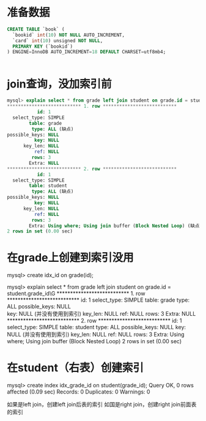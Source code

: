 
# 准备数据
```sql
CREATE TABLE `book` (
  `bookid` int(10) NOT NULL AUTO_INCREMENT,
  `card` int(10) unsigned NOT NULL,
  PRIMARY KEY (`bookid`)
) ENGINE=InnoDB AUTO_INCREMENT=18 DEFAULT CHARSET=utf8mb4;



```

# join查询，没加索引前
```sql
mysql> explain select * from grade left join student on grade.id = student.grade_id\G
*************************** 1. row ***************************
           id: 1
  select_type: SIMPLE
        table: grade
         type: ALL (缺点)
possible_keys: NULL
          key: NULL
      key_len: NULL
          ref: NULL
         rows: 3 
        Extra: NULL
*************************** 2. row ***************************
           id: 1
  select_type: SIMPLE
        table: student
         type: ALL (缺点)
possible_keys: NULL
          key: NULL
      key_len: NULL
          ref: NULL
         rows: 3
        Extra: Using where; Using join buffer (Block Nested Loop) (缺点)
2 rows in set (0.00 sec)
```

# 在grade上创建到索引没用
mysql> create idx_id on grade(id);

mysql> explain select * from grade left join student on grade.id = student.grade_id\G
*************************** 1. row ***************************
           id: 1
  select_type: SIMPLE
        table: grade
         type: ALL
possible_keys: NULL  
          key: NULL  (并没有使用到索引)
      key_len: NULL
          ref: NULL
         rows: 3
        Extra: NULL
*************************** 2. row ***************************
           id: 1
  select_type: SIMPLE
        table: student
         type: ALL
possible_keys: NULL
          key: NULL (并没有使用到索引)
      key_len: NULL
          ref: NULL
         rows: 3
        Extra: Using where; Using join buffer (Block Nested Loop)
2 rows in set (0.00 sec)


# 在student（右表）创建索引
mysql> create index idx_grade_id on student(grade_id);
Query OK, 0 rows affected (0.09 sec)
Records: 0  Duplicates: 0  Warnings: 0



如果是left join，创建left join后表的索引
如国是right join，创建right join前面表的索引

